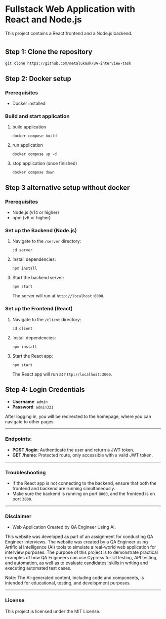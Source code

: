 
# Fullstack Web Application with React and Node.js

This project contains a React frontend and a Node.js backend.


#

## Step 1: Clone the repository
```bash
git clone https://github.com/metalukask/QA-interview-task
```

## Step 2: Docker setup
### Prerequisites

- Docker installed

### Build and start application
1. build application
   ```shell
   docker compose build
   ```

2. run application
   ```shell
   docker compose up -d
   ```
3. stop application (once finished)
   ```shell
   docker compose down
   ```

## Step 3 alternative setup without docker

### Prerequisites
- Node.js (v14 or higher)
- npm (v6 or higher)

###  Set up the Backend (Node.js)
1. Navigate to the `/server` directory:
   ```shell
   cd server
   ```
2. Install dependencies:
   ```shell
   npm install
   ```
3. Start the backend server:
   ```shell
   npm start
   ```
   The server will run at `http://localhost:8000`.

### Set up the Frontend (React)
1. Navigate to the `/client` directory:
   ```shell
   cd client
   ```
2. Install dependencies:
   ```shell
   npm install
   ```
3. Start the React app:
   ```shell
   npm start
   ```
   The React app will run at `http://localhost:3000`.

## Step 4: Login Credentials
- **Username**: `admin`
- **Password**: `admin321`

After logging in, you will be redirected to the homepage, where you can navigate to other pages.

---

### Endpoints:
- **POST /login**: Authenticate the user and return a JWT token.
- **GET /home**: Protected route, only accessible with a valid JWT token.

---

### Troubleshooting
- If the React app is not connecting to the backend, ensure that both the frontend and backend are running simultaneously.
- Make sure the backend is running on port `8000`, and the frontend is on port `3000`.

---

### Disclaimer
- Web Application Created by QA Engineer Using AI. 

This website was developed as part of an assignment for conducting QA Engineer interviews.
The website was created by a QA Engineer using Artificial Intelligence (AI) tools to simulate a real-world 
web application for interview purposes. The purpose of this project is to demonstrate practical 
examples of how QA Engineers can use Cypress for UI testing, API testing, and automation, as well as to 
evaluate candidates' skills in writing and executing automated test cases.

Note: The AI-generated content, including code and components, is intended for educational, testing, and development purposes.

---

### License
This project is licensed under the MIT License.